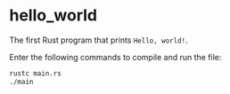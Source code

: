 # hello_world

The first Rust program that prints `Hello, world!`.

Enter the following commands to compile and run the file:

```sh
rustc main.rs
./main
```
